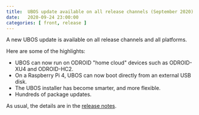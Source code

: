 ```yaml
---
title:  UBOS update available on all release channels (September 2020)
date:   2020-09-24 23:00:00
categories: [ front, release ]
---
```


A new UBOS update is available on all release channels and all platforms.

Here are some of the highlights:

* UBOS can now run on ODROID "home cloud" devices such as ODROID-XU4 and ODROID-HC2.
* On a Raspberry Pi 4, UBOS can now boot directly from an external USB disk.
* The UBOS installer has become smarter, and more flexible.
* Hundreds of package updates.

As usual, the details are in the
[release notes](/docs/releases/2020-09-26/release-notes/).
